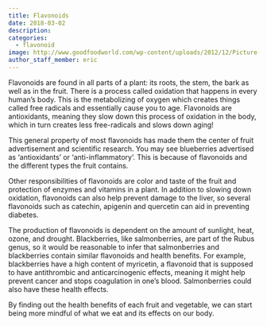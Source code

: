 ```yaml
---
title: Flavonoids
date: 2018-03-02
description: 
categories:
  - flavonoid
image: http://www.goodfoodworld.com/wp-content/uploads/2012/12/Picture-1_salmonberry-300x199.jpg
author_staff_member: eric
---
```


  Flavonoids are found in all parts of a plant: its roots, the stem, the bark as well as in the fruit. There is a process called oxidation that happens in every human’s body. This is the metabolizing of oxygen which creates things called free radicals and essentially cause you to age. Flavonoids are antioxidants, meaning they slow down this process of oxidation in the body, which in turn creates less free-radicals and slows down aging!  

This general property of most flavonoids has made them the center of fruit advertisement and scientific research. You may see blueberries advertised as ‘antioxidants’ or ‘anti-inflammatory’. This is because of flavonoids and the different types the fruit contains. 

Other responsibilities of flavonoids are color and taste of the fruit and protection of enzymes and vitamins in a plant. In addition to slowing down oxidation, flavonoids can also help prevent damage to the liver, so several flavonoids such as catechin, apigenin and quercetin can aid in preventing diabetes.  

The production of flavonoids is dependent on the amount of sunlight, heat, ozone, and drought. Blackberries, like salmonberries, are part of the Rubus genus, so it would be reasonable to infer that salmonberries and blackberries contain similar flavonoids and health benefits. For example, blackberries have a high content of myricetin, a flavonoid that is supposed to have antithrombic and anticarcinogenic effects, meaning it might help prevent cancer and stops coagulation in one’s blood. Salmonberries could also have these health effects. 

 By finding out the health benefits of each fruit and vegetable, we can start being more mindful of what we eat and its effects on our body.  
